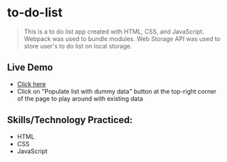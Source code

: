 # to-do-list
> This is a to do list app created with HTML, CSS, and JavaScript. Webpack was used to bundle 
modules. Web Storage API was used to store user's to do list on local storage. 
## Live Demo
- [Click here](https://yamakenth.github.io/to-do-list/)
- Click on "Populate list with dummy data" button at the top-right corner of the page to play 
around with existing data 
## Skills/Technology Practiced:
- HTML
- CSS
- JavaScript